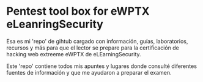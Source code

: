 # Pentest tool box for eWPTX eLeanringSecurity
Esa es mi 'repo' de gihtub cargado con información, guías, laboratorios, recursos y más para que el lector se prepare para la certificación de hacking web extreeme eWPTX de eLEarningSecurity.

Este 'repo' contiene todos mis apuntes y lugares donde consulté diferentes fuentes de información y que me ayudaron a preparar el examen.

